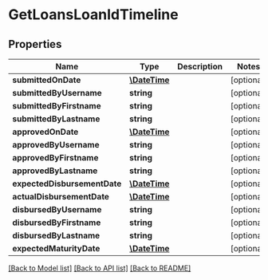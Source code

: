 # GetLoansLoanIdTimeline

## Properties
Name | Type | Description | Notes
------------ | ------------- | ------------- | -------------
**submittedOnDate** | [**\DateTime**](\DateTime.md) |  | [optional] 
**submittedByUsername** | **string** |  | [optional] 
**submittedByFirstname** | **string** |  | [optional] 
**submittedByLastname** | **string** |  | [optional] 
**approvedOnDate** | [**\DateTime**](\DateTime.md) |  | [optional] 
**approvedByUsername** | **string** |  | [optional] 
**approvedByFirstname** | **string** |  | [optional] 
**approvedByLastname** | **string** |  | [optional] 
**expectedDisbursementDate** | [**\DateTime**](\DateTime.md) |  | [optional] 
**actualDisbursementDate** | [**\DateTime**](\DateTime.md) |  | [optional] 
**disbursedByUsername** | **string** |  | [optional] 
**disbursedByFirstname** | **string** |  | [optional] 
**disbursedByLastname** | **string** |  | [optional] 
**expectedMaturityDate** | [**\DateTime**](\DateTime.md) |  | [optional] 

[[Back to Model list]](../../README.md#documentation-for-models) [[Back to API list]](../../README.md#documentation-for-api-endpoints) [[Back to README]](../../README.md)

